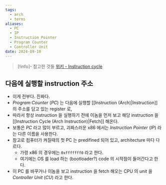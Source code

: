 ```yaml
---
tags:
  - arch
  - terms
aliases:
  - PC
  - IP
  - Instruction Pointer
  - Program Counter
  - Controller Unit
date: 2024-09-10
---
```

> [!info]- 참고한 것들
> [위키 - Instruction cycle](https://en.wikipedia.org/wiki/Instruction_cycle)

## 다음에 실행할 instruction 주소

- 이게 전부다. 진짜다.
- *Program Counter* (*PC*) 는 다음에 실행할 [[Instruction (Arch)|Instruction]] 의 주소를 담고 있는 register 로,
- 따라서 항상 instruction 을 실행하기 전에 이놈을 먼저 보고 해당 instruction 을 [[Instruction Cycle (Arch Instruction)|Fetch]] 해온다.
- 보통은 *PC* 라고 많이 부르고, 괴짜스러운 x86 에서는 *Instruction Pointer* (*IP*) 라는 다른 이름을 사용한다.
- 참고로 컴퓨터가 켜질때의 첫 PC 는 predifined 되어 있고, architecture 마다 다르다.
	- 가령 x86 의 경우에는 `0xfffffff0` 라고 한다.
	- 여기에는 OS 를 load 하는 (bootloader?) code 의 시작점이 들어간다고 한다.
- 이 PC 를 바꾸거나 이놈을 보고 instruction 을 fetch 해오는 CPU 의 unit 을 *Controller Unit* (*CU*) 라고 한다.